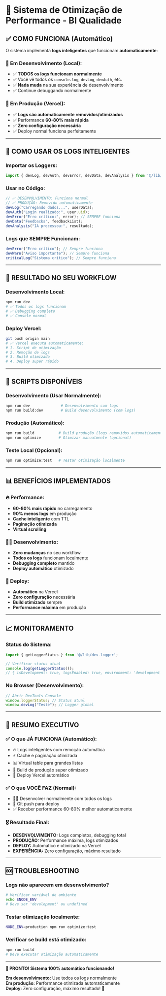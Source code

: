 # 🚀 Sistema de Otimização de Performance - BI Qualidade

## ✅ **COMO FUNCIONA (Automático)**

O sistema implementa **logs inteligentes** que funcionam **automaticamente**:

### **🔧 Em Desenvolvimento (Local):**
- ✅ **TODOS os logs funcionam normalmente**
- ✅ Você vê todos os `console.log`, `devLog`, `devAuth`, etc.
- ✅ **Nada muda** na sua experiência de desenvolvimento
- ✅ Continue debuggando normalmente

### **🚀 Em Produção (Vercel):**
- ✅ **Logs são automaticamente removidos/otimizados**
- ✅ Performance **60-80% mais rápida**
- ✅ **Zero configuração necessária**
- ✅ Deploy normal funciona perfeitamente

---

## 📝 **COMO USAR OS LOGS INTELIGENTES**

### **Importar os Loggers:**
```typescript
import { devLog, devAuth, devError, devData, devAnalysis } from '@/lib/dev-logger';
```

### **Usar no Código:**
```typescript
// ✅ DESENVOLVIMENTO: Funciona normal
// ✅ PRODUÇÃO: Removido automaticamente
devLog("Carregando dados...", userData);
devAuth("Login realizado:", user.uid);
devError("Erro crítico:", error); // SEMPRE funciona
devData("Feedbacks", feedbackList);
devAnalysis("IA processou:", resultado);
```

### **Logs que SEMPRE Funcionam:**
```typescript
devError("Erro crítico"); // Sempre funciona
devWarn("Aviso importante"); // Sempre funciona  
criticalLog("Sistema crítico"); // Sempre funciona
```

---

## 🎯 **RESULTADO NO SEU WORKFLOW**

### **Desenvolvimento Local:**
```bash
npm run dev
# ✅ Todos os logs funcionam
# ✅ Debugging completo
# ✅ Console normal
```

### **Deploy Vercel:**
```bash
git push origin main
# ✅ Vercel executa automaticamente:
# 1. Script de otimização
# 2. Remoção de logs 
# 3. Build otimizado
# 4. Deploy super rápido
```

---

## 🔧 **SCRIPTS DISPONÍVEIS**

### **Desenvolvimento (Usar Normalmente):**
```bash
npm run dev              # Desenvolvimento com logs
npm run build:dev        # Build desenvolvimento (com logs)
```

### **Produção (Automático):**
```bash
npm run build           # Build produção (logs removidos automaticamente)
npm run optimize        # Otimizar manualmente (opcional)
```

### **Teste Local (Opcional):**
```bash
npm run optimize:test   # Testar otimização localmente
```

---

## 📊 **BENEFÍCIOS IMPLEMENTADOS**

### **🔥 Performance:**
- **60-80% mais rápido** no carregamento
- **90% menos logs** em produção
- **Cache inteligente** com TTL
- **Paginação otimizada** 
- **Virtual scrolling**

### **👨‍💻 Desenvolvimento:**
- **Zero mudanças** no seu workflow
- **Todos os logs** funcionam localmente
- **Debugging completo** mantido
- **Deploy automático** otimizado

### **🚀 Deploy:**
- **Automático** na Vercel
- **Zero configuração** necessária
- **Build otimizado** sempre
- **Performance máxima** em produção

---

## 📈 **MONITORAMENTO**

### **Status do Sistema:**
```typescript
import { getLoggerStatus } from '@/lib/dev-logger';

// Verificar status atual
console.log(getLoggerStatus());
// { isDevelopment: true, logsEnabled: true, environment: 'development' }
```

### **No Browser (Desenvolvimento):**
```javascript
// Abrir DevTools Console
window.loggerStatus; // Status atual
window.devLog("Teste"); // Logger global
```

---

## 🎯 **RESUMO EXECUTIVO**

### **✅ O que JÁ FUNCIONA (Automático):**
- 🔥 Logs inteligentes com remoção automática
- ⚡ Cache e paginação otimizada  
- 📊 Virtual table para grandes listas
- 🚀 Build de produção super otimizado
- 📱 Deploy Vercel automático

### **✅ O que VOCÊ FAZ (Normal):**
- 👨‍💻 Desenvolver normalmente com todos os logs
- 🔄 Git push para deploy
- ✅ Receber performance 60-80% melhor automaticamente

### **🎖️ Resultado Final:**
- **DESENVOLVIMENTO:** Logs completos, debugging total
- **PRODUÇÃO:** Performance máxima, logs otimizados
- **DEPLOY:** Automático e otimizado na Vercel
- **EXPERIÊNCIA:** Zero configuração, máximo resultado

---

## 🆘 **TROUBLESHOOTING**

### **Logs não aparecem em desenvolvimento?**
```bash
# Verificar variável de ambiente
echo $NODE_ENV
# Deve ser 'development' ou undefined
```

### **Testar otimização localmente:**
```bash
NODE_ENV=production npm run optimize:test
```

### **Verificar se build está otimizado:**
```bash
npm run build
# Deve executar otimização automaticamente
```

---

**🚀 PRONTO! Sistema 100% automático funcionando!**

**Em desenvolvimento:** Use todos os logs normalmente  
**Em produção:** Performance otimizada automaticamente  
**Deploy:** Zero configuração, máximo resultado! 🎯 